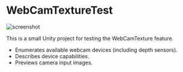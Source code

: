 # WebCamTextureTest

![screenshot](https://github.com/keijiro/WebCamTextureTest/assets/343936/56c35535-04e1-49b8-b630-8a7e77347bd6)

This is a small Unity project for testing the WebCamTexture feature.

- Enumerates available webcam devices (including depth sensors).
- Describes device capabilities.
- Previews camera input images.
